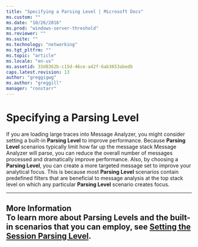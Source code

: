```yaml
---
title: "Specifying a Parsing Level | Microsoft Docs"
ms.custom: ""
ms.date: "10/26/2016"
ms.prod: "windows-server-threshold"
ms.reviewer: ""
ms.suite: ""
ms.technology: "networking"
ms.tgt_pltfrm: ""
ms.topic: "article"
ms.locale: "en-us"
ms.assetid: 33d8362b-c15d-46ce-a42f-6ab3653abedb
caps.latest.revision: 13
author: "greggigwg"
ms.author: "greggill"
manager: "ronstarr"
---
```

# Specifying a Parsing Level
If you are loading large traces into Message Analyzer, you might consider setting a built-in **Parsing Level** to improve performance.  Because **Parsing Level** scenarios typically limit how far up the message stack Message Analyzer will parse, you can reduce the overall number of messages processed and dramatically improve performance. Also, by choosing a **Parsing Level**, you can create a more targeted message set to improve your analytical focus. This is because most **Parsing Level** scenarios contain predefined filters that are beneficial to message analysis at the top stack level on which any particular **Parsing Level** scenario creates focus.  
  
---  
  
 **More Information**   
 **To learn more** about **Parsing Levels** and the built-in scenarios that you can employ, see [Setting the Session Parsing Level](setting-the-session-parsing-level.md).  
---